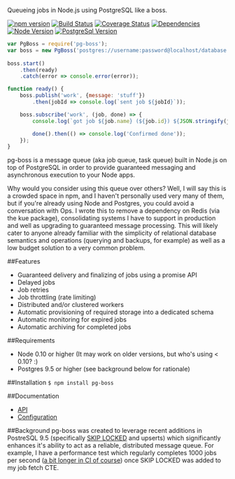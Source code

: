 Queueing jobs in Node.js using PostgreSQL like a boss.

[![npm version](https://badge.fury.io/js/pg-boss.svg)](https://badge.fury.io/js/pg-boss)
[![Build Status](https://travis-ci.org/timgit/pg-boss.svg?branch=master)](https://travis-ci.org/timgit/pg-boss)
[![Coverage Status](https://coveralls.io/repos/github/timgit/pg-boss/badge.svg?branch=master)](https://coveralls.io/github/timgit/pg-boss?branch=master)
[![Dependencies](https://david-dm.org/timgit/pg-boss.svg)](https://david-dm.org/timgit/pg-boss)
[![Node Version](https://img.shields.io/badge/node-0.10+-green.svg?maxAge=2592000)](https://www.nodejs.org)
[![PostgreSql Version](https://img.shields.io/badge/PostgreSQL-9.5+-blue.svg?maxAge=2592000)](http://www.postgresql.org)

```js
var PgBoss = require('pg-boss');
var boss = new PgBoss('postgres://username:password@localhost/database');
        
boss.start()
    .then(ready)
    .catch(error => console.error(error));

function ready() {
    boss.publish('work', {message: 'stuff'})
        .then(jobId => console.log(`sent job ${jobId}`));

    boss.subscribe('work', (job, done) => {
        console.log(`got job ${job.name} (${job.id}) ${JSON.stringify(job.data)}`);

        done().then(() => console.log('Confirmed done'));
    });
}
```

pg-boss is a message queue (aka job queue, task queue) built in Node.js on top of PostgreSQL in order to provide guaranteed messaging and asynchronous execution to your Node apps.  

Why would you consider using this queue over others?  Well, I will say this is a crowded space in npm, and I haven't personally used very many of them, but if you're already using Node and Postgres, you could avoid a conversation with Ops. I wrote this to remove a dependency on Redis (via the kue package), consolidating systems I have to support in production and well as upgrading to guaranteed message processing. This will likely cater to anyone already familiar with the simplicity of relational database semantics and operations (querying and backups, for example) as well as a low budget solution to a very common problem. 

##Features
* Guaranteed delivery and finalizing of jobs using a promise API
* Delayed jobs
* Job retries
* Job throttling (rate limiting)
* Distributed and/or clustered workers
* Automatic provisioning of required storage into a dedicated schema
* Automatic monitoring for expired jobs
* Automatic archiving for completed jobs

##Requirements
* Node 0.10 or higher (It may work on older versions, but who's using < 0.10? :)
* Postgres 9.5 or higher (see background below for rationale)

##Installation
`$ npm install pg-boss`

##Documentation
* [API](https://github.com/timgit/pg-boss/wiki/api)
* [Configuration](https://github.com/timgit/pg-boss/wiki/configuration)

##Background
pg-boss was created to leverage recent additions in PostreSQL 9.5
(specifically [SKIP LOCKED](http://blog.2ndquadrant.com/what-is-select-skip-locked-for-in-postgresql-9-5) and upserts)
which significantly enhances it's ability to act as a reliable, distributed message queue.
For example, I have a performance test which regularly completes 1000 jobs per second
([a bit longer in CI of course](https://travis-ci.org/timgit/pg-boss/jobs/127713018#L301)) once SKIP LOCKED was added
to my job fetch CTE.
